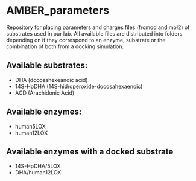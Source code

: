 # AMBER_parameters

Repository for placing parameters and charges files (frcmod and mol2) of substrates used in our lab.
All available files are distributed into folders depending on if they correspond to an enzyme, substrate or the combination of both from a docking simulation.

## Available substrates:

 - DHA (docosahexeanoic acid)
 - 14S-HpDHA (14S-hidroperoxide-docosahexaenoic)
 - ACD (Arachidonic Acid)

## Available enzymes:

- human5LOX
- human12LOX

## Available enzymes with a docked substrate

- 14S-HpDHA/5LOX
- DHA/human12LOX


